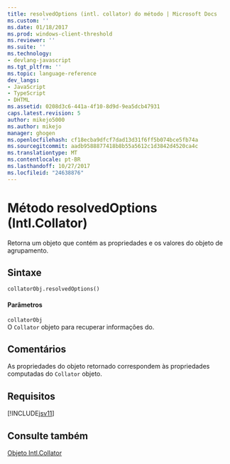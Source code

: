 ```yaml
---
title: resolvedOptions (intl. collator) do método | Microsoft Docs
ms.custom: ''
ms.date: 01/18/2017
ms.prod: windows-client-threshold
ms.reviewer: ''
ms.suite: ''
ms.technology:
- devlang-javascript
ms.tgt_pltfrm: ''
ms.topic: language-reference
dev_langs:
- JavaScript
- TypeScript
- DHTML
ms.assetid: 0208d3c6-441a-4f10-8d9d-9ea5dcb47931
caps.latest.revision: 5
author: mikejo5000
ms.author: mikejo
manager: ghogen
ms.openlocfilehash: cf18ecba9dfcf7dad13d31f6ff5b074bce5fb74a
ms.sourcegitcommit: aadb9588877418b8b55a5612c1d3842d4520ca4c
ms.translationtype: MT
ms.contentlocale: pt-BR
ms.lasthandoff: 10/27/2017
ms.locfileid: "24638876"
---
```

# <a name="resolvedoptions-method-intlcollator"></a>Método resolvedOptions (Intl.Collator)
Retorna um objeto que contém as propriedades e os valores do objeto de agrupamento.  
  
## <a name="syntax"></a>Sintaxe  
  
```  
collatorObj.resolvedOptions()  
```  
  
#### <a name="parameters"></a>Parâmetros  
 `collatorObj`  
 O `Collator` objeto para recuperar informações do.  
  
## <a name="remarks"></a>Comentários  
 As propriedades do objeto retornado correspondem às propriedades computadas do `Collator` objeto.  
  
## <a name="requirements"></a>Requisitos  
 [!INCLUDE[jsv11](../../javascript/reference/includes/jsv11-md.md)]  
  
## <a name="see-also"></a>Consulte também  
 [Objeto Intl.Collator](../../javascript/reference/intl-collator-object-javascript.md)